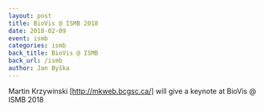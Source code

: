 ```yaml
---
layout: post
title: BioVis @ ISMB 2018
date: 2018-02-09
event: ismb
categories: ismb
back_title: BioVis @ ISMB
back_url: /ismb
author: Jan Byška
---
```


Martin Krzywinski [http://mkweb.bcgsc.ca/] will give a keynote at BioVis @ ISMB 2018
